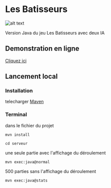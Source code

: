 # Les Batisseurs

![alt text](https://jeuxdis.files.wordpress.com/2016/06/lb41.png)

Version Java  du jeu Les Batisseurs avec deux IA

## Demonstration en ligne 
[Cliquez ici](https://aryamaan3.github.io/Batisseurs/)

## Lancement local

### Installation
telecharger [Maven](https://maven.apache.org/download.cgi) 

### Terminal
dans le fichier du projet
```
mvn install
```

```
cd serveur
```
une seule partie avec l'affichage du déroulement
```
mvn exec:java@normal
```
500 parties sans l'affichage du déroulement
```
mvn exec:java@stats
```
